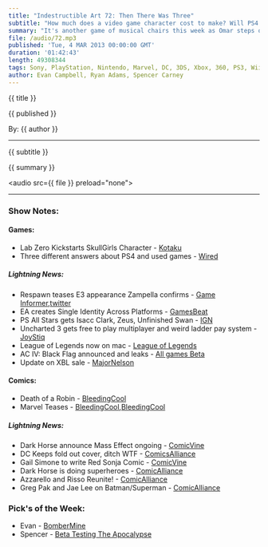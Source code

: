```yaml
---
title: "Indestructible Art 72: Then There Was Three"
subtitle: "How much does a video game character cost to make? Will PS4 charge it's install base to play used games? Why is Marvel trolling DC so hard? Is Damien Wayne really dead? We don't have all the answers either but we sure like to talk about stuff."
summary: "It's another game of musical chairs this week as Omar steps outs and leaves Ryan, Spencer, and Evan to their own devices. An uproar ensues when Lab Zero asks for 150k to fund a new Skullgirls character, the future for PS4 and used games is still undetermined, Damian Wayne gets stabbed, and Marvels new marketing campaign uses DC's sacred number 52. Stick around for Spencer's rant on the prospects of Nolan-verse Batman being integrated into the new Justice League movie."
file: /audio/72.mp3
published: 'Tue, 4 MAR 2013 00:00:00 GMT'
duration: '01:42:43'
length: 49308344
tags: Sony, PlayStation, Nintendo, Marvel, DC, 3DS, Xbox, 360, PS3, Wii, WiiU, PS4, PSN, XBLA, 3DS, Vita, Video Games, Comics, Games, Indestructible Art, Metal Gear Rising: Revengeance, PlayStation 4, Injustice, Skull Girls, Justice Leaugue, Damian Wayne
author: Evan Campbell, Ryan Adams, Spencer Carney
---
```


<p class='postTitle'>{{ title }}</p>
<p class='postPublished'>{{ published }}</p>
<p class='postAuthor'>By: {{ author }}</p>
<hr>
{{ subtitle }}  
  
{{ summary }}  

<audio src={{ file }} preload="none"></audio>

- - -

### Show Notes:  ###
#### Games: ####
* Lab Zero Kickstarts SkullGirls Character - [Kotaku](http://kotaku.com/5986592/it-will-blow-your-mind-to-see-how-much-it-costs-to-add-one-new-character-to-a-fighting-game?utm_campaign=Socialflow_Kotaku_Facebook&utm_source=Kotaku_Facebook&utm_medium=Socialflow)
* Three different answers about PS4 and used games - [Wired](http://www.wired.com/gamelife/2013/02/playstation-4-used-games/)

  
##### Lightning News: #####
* Respawn teases E3 appearance Zampella confirms - [Game Informer](http://www.gameinformer.com/b/news/archive/2013/02/25/respawn-will-be-at-e3.aspx),[twitter](https://twitter.com/VinceZampella/status/306134095371583488)
* EA creates Single Identity Across Platforms - [GamesBeat](http://venturebeat.com/2013/02/26/ea-enables-gamers-to-use-a-single-identity-across-game-platforms-exclusive/)
* PS All Stars gets Isacc Clark, Zeus, Unfinished Swan - [IGN](http://www.ign.com/articles/2013/02/27/isaac-zeus-and-the-unfinished-swan-join-playstation-all-stars)
* Uncharted 3 gets free to play multiplayer and weird ladder pay system - [JoyStiq](http://www.joystiq.com/2013/02/26/uncharted-3-multiplayer-goes-free-to-play-available-today-on-th/)
* League of Legends now on mac - [League of Legends](http://signup.leagueoflegends.com/en/signup/redownload)
* AC IV: Black Flag announced and leaks - [All games Beta](http://www.allgamesbeta.com/2013/03/assassins-creed-iv-black-flag.html)
* Update on XBL sale - [MajorNelson](http://majornelson.com/2013/03/01/xbox-live-ultimate-game-sale-day-5/?utm_source=feedburner&utm_medium=feed&utm_campaign=Feed%3A+MajorNelson+%28Major+Nelson+%28Xbox%29%29)

  
#### Comics: ####
* Death of a Robin - [BleedingCool](http://www.bleedingcool.com/2013/02/25/new-york-post-spoils-batman-inc-8-big-time/)
* Marvel Teases - [BleedingCool](http://www.bleedingcool.com/2013/02/26/marvel-counts-to-a-new-52/),[BleedingCool](http://www.bleedingcool.com/2013/02/25/marvel-1-first-coming-soon/)

  
##### Lightning News: #####
* Dark Horse announce Mass Effect ongoing - [ComicVine](http://www.comicvine.com/news/eccc-13-dark-horse-annouces-mass-effect-foundation-comic/146147/)
* DC Keeps fold out cover, ditch WTF - [ComicsAlliance](http://www.comicsalliance.com/2013/02/27/dc-comics-wtf-april/)
* Gail Simone to write Red Sonja Comic - [ComicVine](http://www.comicvine.com/news/eccc-13-gail-simone-to-write-new-red-sonja-ongoing-series/146141/)
* Dark Horse is doing superheroes - [ComicAlliance](http://www.comicsalliance.com/2013/03/02/dark-horse-superheroes-emerald-city-2013-bloodhound-ghost-black-beetle-captain-midnight/)
* Azzarello and Risso Reunite! - [ComicAlliance](http://www.comicsalliance.com/2013/03/01/brian-azzarello-eduardo-risso-100-bullets-brother-lono-vertigo-dc-comics/)
* Greg Pak and Jae Lee on Batman/Superman - [ComicAlliance](http://www.comicsalliance.com/2013/02/21/batman-superman-greg-pak-jae-lee/)

	
### Pick's of the Week: ###
* Evan - [BomberMine](http://bombermine.com/#/)
* Spencer - [Beta Testing The Apocalypse](http://www.amazon.com/gp/product/1606995413/ref=as_li_ss_tl?ie=UTF8&camp=1789&creative=390957&creativeASIN=1606995413&linkCode=as2&tag=indestart-20)